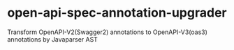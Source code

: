 # open-api-spec-annotation-upgrader
Transform OpenAPI-V2(Swagger2) annotations to OpenAPI-V3(oas3) annotations by Javaparser AST
